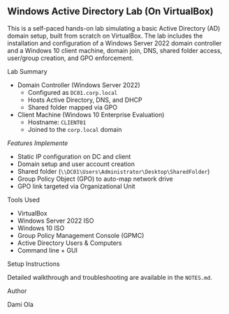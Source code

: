 ## Windows Active Directory Lab (On VirtualBox)

This is a self-paced hands-on lab simulating a basic Active Directory (AD) domain setup, built from scratch on VirtualBox. The lab includes the installation and configuration of a Windows Server 2022 domain controller and a Windows 10 client machine, domain join, DNS, shared folder access, user/group creation, and GPO enforcement.

Lab Summary

- Domain Controller (Windows Server 2022)
  - Configured as `DC01.corp.local`
  - Hosts Active Directory, DNS, and DHCP
  - Shared folder mapped via GPO
- Client Machine (Windows 10 Enterprise Evaluation)
  - Hostname: `CLIENT01`
  - Joined to the `corp.local` domain

_Features Implemente_

- Static IP configuration on DC and client
- Domain setup and user account creation
- Shared folder (`\\DC01\Users\Administrator\Desktop\SharedFolder`)
- Group Policy Object (GPO) to auto-map network drive
- GPO link targeted via Organizational Unit

Tools Used

- VirtualBox
- Windows Server 2022 ISO
- Windows 10 ISO
- Group Policy Management Console (GPMC)
- Active Directory Users & Computers
- Command line + GUI

Setup Instructions

Detailed walkthrough and troubleshooting are available in the `NOTES.md`.

Author

Dami Ola 
